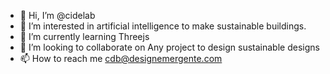 - 👋 Hi, I’m @cidelab
- 👀 I’m interested in artificial intelligence to make sustainable buildings.
- 🌱 I’m currently learning Threejs
- 💞️ I’m looking to collaborate on Any project to design sustainable designs
- 📫 How to reach me cdb@designemergente.com

<!---
cidelab/cidelab is a ✨ special ✨ repository because its `README.md` (this file) appears on your GitHub profile.
You can click the Preview link to take a look at your changes.
--->
